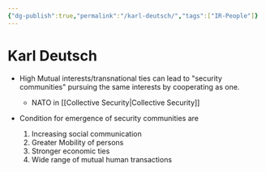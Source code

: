 ```yaml
---
{"dg-publish":true,"permalink":"/karl-deutsch/","tags":["IR-People"]}
---
```


# Karl Deutsch

- High Mutual interests/transnational ties can lead to "security communities" pursuing the same interests by cooperating as one. 
	- NATO in [[Collective Security\|Collective Security]]

- Condition for emergence of security communities are
	
	1. Increasing social communication
	2. Greater Mobility of persons
	3. Stronger economic ties
	4. Wide range of mutual human transactions